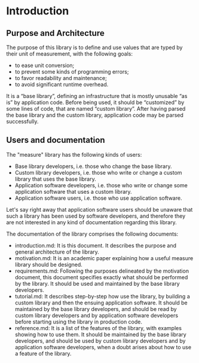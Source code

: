 Introduction
============

Purpose and Architecture 
------------------------

The purpose of this library is to define and use values that are typed
by their unit of measurement, with the following goals:
- to ease unit conversion;
- to prevent some kinds of programming errors;
- to favor readability and maintenance;
- to avoid significant runtime overhead.

It is a “base library”, defining an infrastructure that is mostly unusable
“as is” by application code.
Before being used, it should be “customized” by some lines of code,
that are named “custom library”.
After having parsed the base library and the custom library,
application code may be parsed successfully.

Users and documentation
-----------------------

The "measure" library has the following kinds of users:

- Base library developers,
  i.e. those who change the base library.
- Custom library developers,
  i.e. those who write or change a custom library that uses the base library.
- Application software developers,
  i.e. those who write or change some application software that uses
  a custom library.
- Application software users,
  i.e. those who use application software.

Let's say right away that application software users should be unaware
that such a library has been used by software developers,
and therefore they are not interested in any kind of documentation
regarding this library.

The documentation of the library comprises the following documents:
- introduction.md: It is this document.
  It describes the purpose and general architecture of the library.
- motivation.md: It is an academic paper explaining how a useful measure library
  should be designed.
- requirements.md: Following the purposes delineated by the motivation document,
  this document specifies exactly what should be performed by the library.
  It should be used and maintained by the base library developers.
- tutorial.md: It describes step-by-step how use the library,
  by building a custom library and then the ensuing application software.
  It should be maintained by the base library developers,
  and should be read by custom library developers and by application software
  developers before starting using the library in production code.
- reference.md: It is a list of the features of the library,
  with examples showing how to use them.
  It should be maintained by the base library developers,
  and should be used by custom library developers and by application software
  developers, when a doubt arises about how to use a feature of the library.
